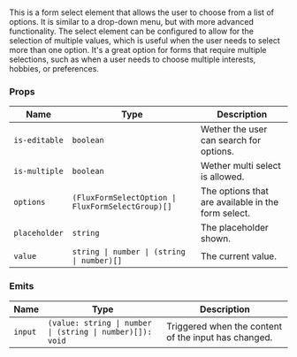 # <flux-form-select/>

This is a form select element that allows the user to choose from a list of options. It is similar to a
drop-down menu, but with more advanced functionality. The select element can be configured to allow for
the selection of multiple values, which is useful when the user needs to select more than one option.
It's a great option for forms that require multiple selections, such as when a user needs to choose
multiple interests, hobbies, or preferences.

### Props

| Name          | Type                                              | Description                                        |
|---------------|---------------------------------------------------|----------------------------------------------------|
| `is-editable` | `boolean`                                         | Wether the user can search for options.            |
| `is-multiple` | `boolean`                                         | Wether multi select is allowed.                    |
| `options`     | `(FluxFormSelectOption \| FluxFormSelectGroup)[]` | The options that are available in the form select. |
| `placeholder` | `string`                                          | The placeholder shown.                             |
| `value`       | `string \| number \| (string \| number)[]`        | The current value.                                 |

### Emits

| Name    | Type                                                      | Description                                          |
|---------|-----------------------------------------------------------|------------------------------------------------------|
| `input` | `(value: string \| number \| (string \| number)[]): void` | Triggered when the content of the input has changed. |
